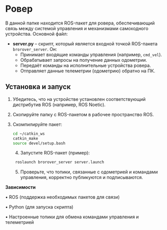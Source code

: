 # Ровер

В данной папке находится ROS-пакет для ровера, обеспечивающий связь между системой управления и механизмами самоходного устройства. Основной файл:

- **server.py** – скрипт, который является входной точкой ROS-пакета `brorover_server`. Он:
  - Принимает входящие команды управления (например, `cmd_vel`).
  - Обрабатывает запросы на получение данных одометрии.
  - Передаёт команды на исполнительные устройства ровера.
  - Отправляет данные телеметрии (одометрию) обратно на ПК.

## Установка и запуск

1. Убедитесь, что на устройстве установлен соответствующий дистрибутив ROS (например, ROS Noetic).
2. Скопируйте папку с ROS-пакетом в рабочее пространство ROS.
3. Скомпилируйте пакет:

   ```bash
   cd ~/catkin_ws
   catkin_make
   source devel/setup.bash
   ```

   4. Запустите ROS-пакет (пример):

   ```bash
    roslaunch brorover_server server.launch
   ```

   5. Проверьте, что топики, связанные с одометрией и командами управления, корректно публикуются и подписываются.

**Зависимости**

• ROS (поддержка необходимых пакетов для связи)

• Python (для запуска скрипта)

• Настроенные топики для обмена командами управления и телеметрией
